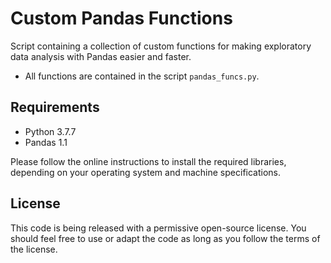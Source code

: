 # Custom Pandas Functions

Script containing a collection of custom functions for making exploratory data analysis with Pandas easier and faster.

* All functions are contained in the script `pandas_funcs.py`.

## Requirements
- Python 3.7.7
- Pandas 1.1

Please follow the online instructions to install the required libraries, depending on your operating system and machine specifications. 

## License

This code is being released with a permissive open-source license. You should feel free to use or adapt the code as long as you follow the terms of the license.
